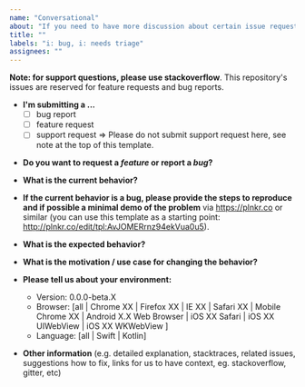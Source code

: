 ```yaml
---
name: "Conversational"
about: "If you need to have more discussion about certain issue request  "
title: ""
labels: "i: bug, i: needs triage"
assignees: ""
---
```


**Note: for support questions, please use stackoverflow**. This repository's issues are reserved for feature requests and bug reports.

- **I'm submitting a ...**
  - [ ] bug report
  - [ ] feature request
  - [ ] support request => Please do not submit support request here, see note at the top of this template.

* **Do you want to request a _feature_ or report a _bug_?**

- **What is the current behavior?**

* **If the current behavior is a bug, please provide the steps to reproduce and if possible a minimal demo of the problem** via
  https://plnkr.co or similar (you can use this template as a starting point: http://plnkr.co/edit/tpl:AvJOMERrnz94ekVua0u5).

- **What is the expected behavior?**

* **What is the motivation / use case for changing the behavior?**

- **Please tell us about your environment:**

  - Version: 0.0.0-beta.X
  - Browser: [all | Chrome XX | Firefox XX | IE XX | Safari XX | Mobile Chrome XX | Android X.X Web Browser | iOS XX Safari | iOS XX UIWebView | iOS XX WKWebView ]
  - Language: [all | Swift | Kotlin]

* **Other information** (e.g. detailed explanation, stacktraces, related issues, suggestions how to fix, links for us to have context, eg. stackoverflow, gitter, etc)
